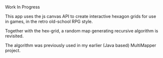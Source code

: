 Work In Progress

This app uses the js canvas API to create interactive hexagon grids for use in games, in the retro old-school RPG style.

Together with the hex-grid, a random map generating recursive algorithm is revisited.

The algorithm was previously used in my earlier (Java based) MultiMapper project.

